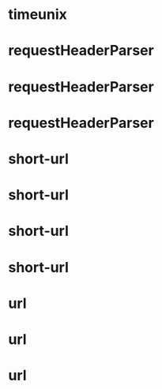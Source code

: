 # timeunix
# requestHeaderParser
# requestHeaderParser
# requestHeaderParser
# short-url
# short-url
# short-url
# short-url
# url
# url
# url
